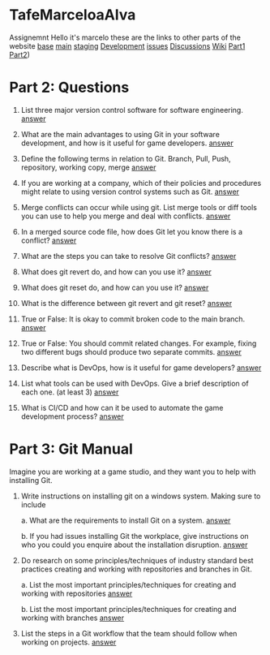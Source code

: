 # TafeMarceloaAlva
Assignemnt
Hello it's marcelo these are the links to other parts of the website
[base](https://github.com/Marcelo12345667/TafeMarceloaAlva.git)
[main](https://github.com/Marcelo12345667/TafeMarceloaAlva/tree/main)
[staging](https://github.com/Marcelo12345667/TafeMarceloaAlva/tree/staging)
[Development](https://github.com/Marcelo12345667/TafeMarceloaAlva/tree/development)
[issues](https://github.com/Marcelo12345667/TafeMarceloaAlva/issues)
[Discussions](https://github.com/Marcelo12345667/TafeMarceloaAlva/discussions)
[Wiki](https://github.com/Marcelo12345667/TafeMarceloaAlva/wiki)
[Part1](https://github.com/Marcelo12345667/TafeMarceloaAlva/blob/Main/Answers.md)
[Part2](https://github.com/Marcelo12345667/TafeMarceloaAlva/blob/Main/Answers2.md))

# Part 2: Questions 

1. List three major version control software for software engineering. [answer](./part2/Answers.md#anwser-p2-q1)

2. What are the main advantages to using Git in your software development, and how is it useful for game developers. [answer](./part2/Answers.md#anwser-p2-q2)

3. Define the following terms in relation to Git. Branch, Pull, Push, repository, working copy, merge [answer](./part2/Answers.md#anwser-p2-q3)

4. If you are working at a company, which of their policies and procedures might relate to using version control systems such as Git. [answer](./part2/Answers.md#anwser-p2-q4)

5. Merge conflicts can occur while using git. List merge tools or diff tools you can use to help you merge and deal with conflicts. [answer](./part2/Answers.md#anwser-p2-q5)

6. In a merged source code file, how does Git let you know there is a conflict? [answer](./part2/Answers.md#anwser-p2-q6)

7. What are the steps you can take to resolve Git conflicts? [answer](./part2/Answers.md#anwser-p2-q7)

8. What does git revert do, and how can you use it? [answer](./part2/Answers.md#anwser-p2-q8)

9. What does git reset do, and how can you use it?  [answer](./part2/Answers.md#anwser-p2-q9)

10. What is the difference between git revert and git reset? [answer](./part2/Answers.md#anwser-p2-q10)

11. True or False: It is okay to commit broken code to the main branch. [answer](./part2/Answers.md#anwser-p2-q11)

12. True or False: You should commit related changes. For example, fixing two different bugs should produce two separate commits. [answer](./part2/Answers.md#anwser-p2-q12)

13. Describe what is DevOps, how is it useful for game developers? [answer](./part2/Answers.md#anwser-p2-q13)

14. List what tools can be used with DevOps. Give a brief description of each one. (at least 3) [answer](./part2/Answers.md#anwser-p2-q14)

15. What is CI/CD and how can it be used to automate the game development process? [answer](./part2/Answers.md#anwser-p2-q15)

# Part 3: Git Manual
Imagine you are working at a game studio, and they want you to help with installing Git. 

1. Write instructions on installing git on a windows system. Making sure to include

    a. What are the requirements to install Git on a system. [answer](./part3/Answers.md#anwser-p3-q1a)

    b. If you had issues installing Git the workplace, give instructions on who you could you enquire about the installation disruption. [answer](./part3/Answers.md#anwser-p3-q1b)
        
2. Do research on some principles/techniques of industry standard best practices creating and working with repositories and branches in Git.

    a. List the most important principles/techniques for creating and working with repositories [answer](./part3/Answers.md#anwser-p3-q2a)

    b. List the most important principles/techniques for creating and working with branches [answer](./part3/Answers.md#anwser-p3-q2b)

3. List the steps in a Git workflow that the team should follow when working on projects. [answer](./part3/Answers.md#anwser-p3-q3)